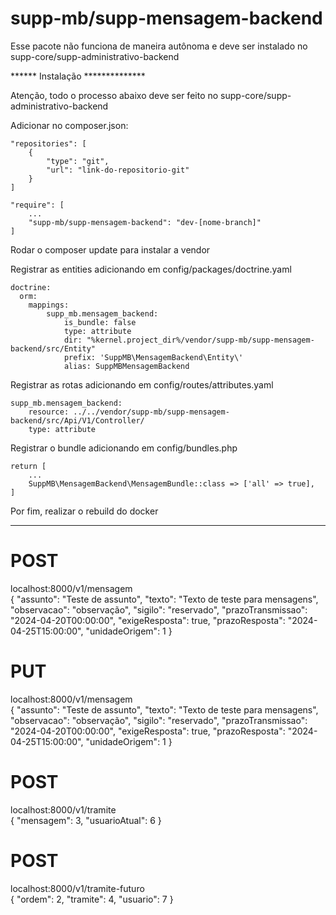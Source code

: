 # supp-mb/supp-mensagem-backend

Esse pacote não funciona de maneira autônoma e deve ser instalado no supp-core/supp-administrativo-backend

****** Instalação **************

Atenção, todo o processo abaixo deve ser feito no supp-core/supp-administrativo-backend

Adicionar no composer.json:

    "repositories": [
		{
			"type": "git",
			"url": "link-do-repositorio-git"
		}
    ]

    "require": [
        ...
        "supp-mb/supp-mensagem-backend": "dev-[nome-branch]"
    ]

Rodar o composer update para instalar a vendor

Registrar as entities adicionando em config/packages/doctrine.yaml

    doctrine:
      orm:
        mappings:
            supp_mb.mensagem_backend:
                is_bundle: false
                type: attribute
                dir: "%kernel.project_dir%/vendor/supp-mb/supp-mensagem-backend/src/Entity"
                prefix: 'SuppMB\MensagemBackend\Entity\'
                alias: SuppMBMensagemBackend

Registrar as rotas adicionando em config/routes/attributes.yaml

    supp_mb.mensagem_backend:
        resource: ../../vendor/supp-mb/supp-mensagem-backend/src/Api/V1/Controller/
        type: attribute

Registrar o bundle adicionando em config/bundles.php

    return [
        ...
        SuppMB\MensagemBackend\MensagemBundle::class => ['all' => true],
    ]

Por fim, realizar o rebuild do docker


-------------------------------------

# POST
localhost:8000/v1/mensagem
<br>
{
    "assunto": "Teste de assunto",
    "texto": "Texto de teste para mensagens",
    "observacao": "observação",
    "sigilo": "reservado",
    "prazoTransmissao": "2024-04-20T00:00:00",
    "exigeResposta": true,
    "prazoResposta": "2024-04-25T15:00:00",
    "unidadeOrigem": 1
}

# PUT
localhost:8000/v1/mensagem
<br>
{
    "assunto": "Teste de assunto",
    "texto": "Texto de teste para mensagens",
    "observacao": "observação",
    "sigilo": "reservado",
    "prazoTransmissao": "2024-04-20T00:00:00",
    "exigeResposta": true,
    "prazoResposta": "2024-04-25T15:00:00",
    "unidadeOrigem": 1
}

# POST
localhost:8000/v1/tramite
<br>
{
    "mensagem": 3,
    "usuarioAtual": 6
}

# POST
localhost:8000/v1/tramite-futuro
<br>
{
    "ordem": 2,
    "tramite": 4,
    "usuario": 7
}